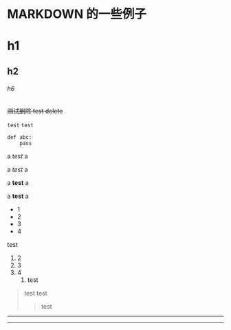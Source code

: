 # MARKDOWN 的一些例子

# h1
## h2
###### h6

~~测试删除 test delete~~


`test`
`test`

	def abc:
		pass
		
a *test* a

a _test_ a

a __test__ a

a **test** a

* 1
* 2
* 3
* 4

test

1. 2
2. 3
3. 4
	1. test	

> test
> test
>> test


***

***


	


